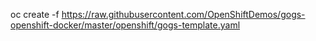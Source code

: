 oc create -f https://raw.githubusercontent.com/OpenShiftDemos/gogs-openshift-docker/master/openshift/gogs-template.yaml
